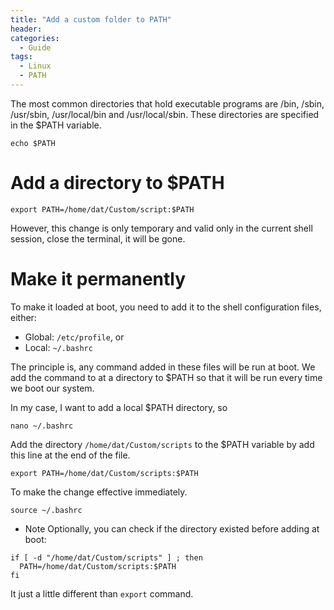 ```yaml
---
title: "Add a custom folder to PATH"
header:
categories:
  - Guide
tags:
  - Linux  
  - PATH
---
```



The most common directories that hold executable programs are /bin, /sbin, /usr/sbin, /usr/local/bin and /usr/local/sbin. These directories are specified in the $PATH variable.

```
echo $PATH
```

# Add a directory to $PATH

```
export PATH=/home/dat/Custom/script:$PATH
```
However, this change is only temporary and valid only in the current shell session, close the terminal, it will be gone.


# Make it permanently

To make it loaded at boot, you need to add it to the shell configuration files, either:

* Global: `/etc/profile`, or
* Local: `~/.bashrc`

The principle is, any command added in these files will be run at boot. We add the command to at a directory to $PATH so that it will be run every time we boot our system.

In my case, I want to add a local $PATH directory, so 

```
nano ~/.bashrc
```
Add the directory `/home/dat/Custom/scripts` to the $PATH variable by add this line at the end of the file.

```
export PATH=/home/dat/Custom/scripts:$PATH
```
To make the change effective immediately.
```
source ~/.bashrc
```

* Note
Optionally, you can check if the directory existed before adding at boot:
```
if [ -d "/home/dat/Custom/scripts" ] ; then
  PATH=/home/dat/Custom/scripts:$PATH
fi
```
It just a little different than `export` command.